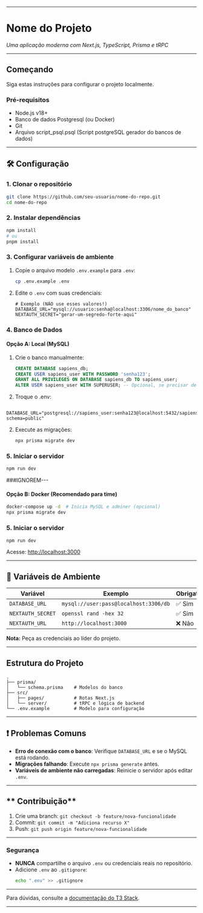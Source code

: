 
---

# **Nome do Projeto**  

*Uma aplicação moderna com Next.js, TypeScript, Prisma e tRPC*  

---

## **Começando**  

Siga estas instruções para configurar o projeto localmente.  

### **Pré-requisitos**  
- Node.js v18+  
- Banco de dados Postgresql (ou Docker)  
- Git  
- Arquivo script_psql.psql (Script postgreSQL gerador do bancos de dados)
---

## **🛠 Configuração**  

### **1. Clonar o repositório**  
```bash
git clone https://github.com/seu-usuario/nome-do-repo.git
cd nome-do-repo
```

### **2. Instalar dependências**  
```bash
npm install
# ou
pnpm install
```

### **3. Configurar variáveis de ambiente**  
1. Copie o arquivo modelo `.env.example` para `.env`:  
   ```bash
   cp .env.example .env
   ```
2. Edite o `.env` com suas credenciais:  
   ```env
   # Exemplo (NÃO use esses valores!)
   DATABASE_URL="mysql://usuario:senha@localhost:3306/nome_do_banco"
   NEXTAUTH_SECRET="gerar-um-segredo-forte-aqui"
   ```

### **4. Banco de Dados**  
#### **Opção A: Local (MySQL)**  
1. Crie o banco manualmente:  
   ```sql
   CREATE DATABASE sapiens_db;
   CREATE USER sapiens_user WITH PASSWORD 'senha123';
   GRANT ALL PRIVILEGES ON DATABASE sapiens_db TO sapiens_user;
   ALTER USER sapiens_user WITH SUPERUSER; -- Opcional, se precisar de privilégios elevados
   ```
2. Troque o .env:
````
   DATABASE_URL="postgresql://sapiens_user:senha123@localhost:5432/sapiens_db?schema=public"
````
2. Execute as migrações:  
   ```bash
   npx prisma migrate dev
   ```
### **5. Iniciar o servidor**  
```bash
npm run dev
```

###IGNOREM---
#### **Opção B: Docker (Recomendado para time)**  
```bash
docker-compose up -d  # Inicia MySQL e adminer (opcional)
npx prisma migrate dev
```

### **5. Iniciar o servidor**  
```bash
npm run dev
```
Acesse: [http://localhost:3000](http://localhost:3000)  

---

## **🔧 Variáveis de Ambiente**  
| Variável               | Exemplo                          | Obrigatório? |  
|------------------------|----------------------------------|--------------|  
| `DATABASE_URL`         | `mysql://user:pass@localhost:3306/db` | ✅ Sim |  
| `NEXTAUTH_SECRET`      | `openssl rand -hex 32`           | ✅ Sim |  
| `NEXTAUTH_URL`         | `http://localhost:3000`          | ❌ Não |  

**Nota:** Peça as credenciais ao líder do projeto.  

---

## **Estrutura do Projeto**  
```
.
├── prisma/
│   └── schema.prisma    # Modelos do banco
├── src/
│   ├── pages/           # Rotas Next.js
│   └── server/          # tRPC e lógica de backend
└── .env.example         # Modelo para configuração
```

---

## **❗ Problemas Comuns**  
- **Erro de conexão com o banco**: Verifique `DATABASE_URL` e se o MySQL está rodando.  
- **Migrações falhando**: Execute `npx prisma generate` antes.  
- **Variáveis de ambiente não carregadas**: Reinicie o servidor após editar `.env`.  

---

## ** Contribuição**  
1. Crie uma branch: `git checkout -b feature/nova-funcionalidade`  
2. Commit: `git commit -m "Adiciona recurso X"`  
3. Push: `git push origin feature/nova-funcionalidade`  

---

### **Segurança**  
- **NUNCA** compartilhe o arquivo `.env` ou credenciais reais no repositório.  
- Adicione `.env` ao `.gitignore`:  
  ```bash
  echo ".env" >> .gitignore
  ```

---

Para dúvidas, consulte a [documentação do T3 Stack](https://create.t3.gg/).  

---  

